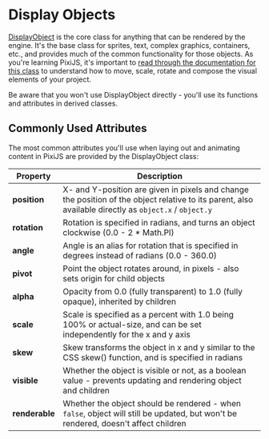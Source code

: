 # Display Objects

[DisplayObject](https://pixijs.download/v7.4.2/docs/PIXI.DisplayObject.html) is the core class for anything that can be rendered by the engine. It's the base class for sprites, text, complex graphics, containers, etc., and provides much of the common functionality for those objects. As you're learning PixiJS, it's important to [read through the documentation for this class](https://pixijs.download/v7.4.2/docs/PIXI.DisplayObject.html) to understand how to move, scale, rotate and compose the visual elements of your project.

Be aware that you won't use DisplayObject directly - you'll use its functions and attributes in derived classes.

## Commonly Used Attributes

The most common attributes you'll use when laying out and animating content in PixiJS are provided by the DisplayObject class:

| Property       | Description                                                                                                                                            |
| -------------- | ------------------------------------------------------------------------------------------------------------------------------------------------------ |
| **position**   | X- and Y-position are given in pixels and change the position of the object relative to its parent, also available directly as `object.x` / `object.y` |
| **rotation**   | Rotation is specified in radians, and turns an object clockwise (0.0 - 2 \* Math.PI)                                                                   |
| **angle**      | Angle is an alias for rotation that is specified in degrees instead of radians (0.0 - 360.0)                                                           |
| **pivot**      | Point the object rotates around, in pixels - also sets origin for child objects                                                                        |
| **alpha**      | Opacity from 0.0 (fully transparent) to 1.0 (fully opaque), inherited by children                                                                      |
| **scale**      | Scale is specified as a percent with 1.0 being 100% or actual-size, and can be set independently for the x and y axis                                  |
| **skew**       | Skew transforms the object in x and y similar to the CSS skew() function, and is specified in radians                                                  |
| **visible**    | Whether the object is visible or not, as a boolean value - prevents updating and rendering object and children                                         |
| **renderable** | Whether the object should be rendered - when `false`, object will still be updated, but won't be rendered, doesn't affect children                     |
